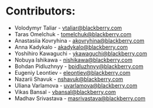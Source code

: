 # Contributors:

- Volodymyr Taliar - vtaliar@blackberry.com
- Taras Omelchuk - tomelchuk@blackberry.com
- Anastasiia Kovryhina - akovryhina@blackberry.com
- Anna Kadykalo - akadykalo@blackberry.com
- Yoshihiro Kawaguchi - ykawaguchi@blackberry.com
- Nobuya Ishikawa - nishikawa@blackberry.com
- Bohdan Pidluzhnyy - bpidluzhnyy@blackberry.com
- Eugeniy Leontiev - eleontiev@blackberry.com
- Nazarii Shavuk - nshavuk@blackberry.com
- Uliana Varlamova - uvarlamova@blackberry.com
- Vikas Bansal - vbansal@blackberry.com
- Madhav Srivastava - masrivastava@blackberry.com